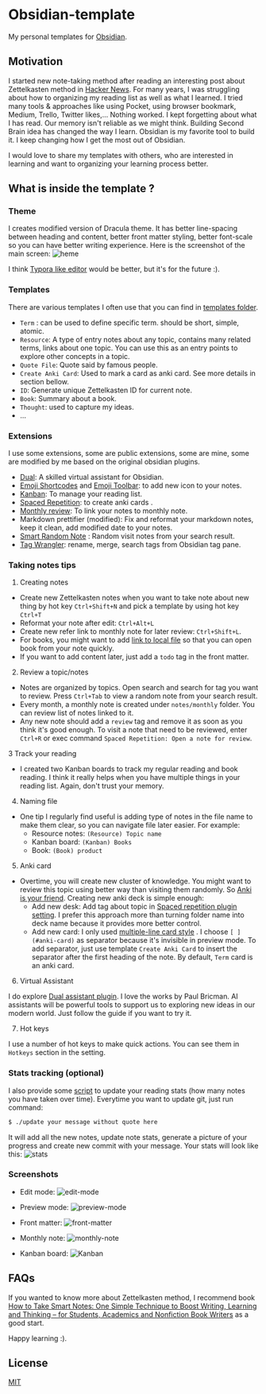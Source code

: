 # Obsidian-template
My personal templates for  [Obsidian](https://obsidian.md).
## Motivation

I started new note-taking method after reading an interesting post about Zettelkasten method in [Hacker News](https://news.ycombinator.com/item?id=25803132). For many years, I was struggling about how to organizing my reading list as well as what I learned. I tried many tools & approaches like using Pocket, using browser bookmark, Medium, Trello, Twitter likes,... Nothing worked. I kept forgetting about what I has read. Our memory isn't reliable as we might think. Building Second Brain idea has changed the way I learn. Obsidian is my favorite tool to build it. I keep changing how I get the most out of Obsidian.

I would love to share my templates with others, who are interested in learning and want to organizing your learning process better. 
## What is inside the template ?
### Theme
I creates modified version of Dracula theme. It has better line-spacing between heading and content, better front matter styling, better font-scale so you can have better writing experience.
Here is the screenshot of the main screen:
![heme](screenshots/theme.png)

I think [Typora like editor](https://trello.com/c/pXHHXIzj/18-wysiwyg-editor-like-typora) would be better, but it's for the future :). 
### Templates
There are various templates I often use that you can find in [templates folder](notes/templates).
- `Term` : can be used to define specific term.  should be short, simple, atomic.
- `Resource`: A type of entry notes about any topic, contains many related terms, links about one topic. You can use this as an entry points to explore other concepts in a topic.
- `Quote File`: Quote said by famous people.
- `Create Anki Card`: Used to mark a card as anki card. See more details in section bellow.
- `ID`: Generate unique Zettelkasten ID for current note.
- `Book`: Summary about a book.
- `Thought`: used to capture my ideas.
- ...
### Extensions
I use some extensions, some are public extensions, some are mine, some are modified by me based on the original obsidian plugins.

- [Dual](https://github.com/Psionica/dual-obsidian-client): A skilled virtual assistant for Obsidian.
- [Emoji Shortcodes](https://github.com/phibr0/obsidian-emoji-shortcodes) and [Emoji Toolbar](https://github.com/oliveryh/obsidian-emoji-toolbar): to add new icon to your notes.
- [Kanban](https://github.com/mgmeyers/obsidian-kanban): To manage your reading list.
- [Spaced Repetition](https://github.com/st3v3nmw/obsidian-spaced-repetition): to create anki cards .
- [Monthly review](https://github.com/tuan3w/monthly-review-obsidian): To link your notes to monthly note.
- Markdown prettifier (modified):  Fix and reformat your markdown notes, keep it clean, add modified date to your notes.
- [Smart Random Note](https://github.com/erichalldev/obsidian-smart-random-note) : Random visit notes from your search result.
- [Tag Wrangler](https://github.com/pjeby/tag-wrangler): rename, merge, search tags from Obsidian tag pane.
### Taking notes tips
1. Creating notes

- Create new Zettelkasten notes when you want to take note about new thing by hot key `Ctrl+Shift+N` and pick a template by using hot key `Ctrl+T`
- Reformat your note after edit: `Ctrl+Alt+L`
- Create new refer link to monthly note for later review: `Ctrl+Shift+L`.
- For books, you might want to add [link to local file](https://forum.obsidian.md/t/how-to-link-a-local-file-in-obsidian/5815) so that you can open book from your note quickly.
- If you want to add content later,  just add a `todo` tag in the front matter. 
2. Review a topic/notes

- Notes are organized by topics. Open search and search for tag you want to review. Press `Ctrl+Tab` to view a random note from your search result. 
- Every month, a monthly note is created under `notes/monthly` folder. You can review list of notes linked to it.
- Any new note should add a `review` tag and remove it as soon as you think it's good enough. To visit a note that need to be reviewed, enter `Ctrl+R` or exec command `Spaced Repetition: Open a note for review`.

3 Track your reading

- I created two Kanban boards to track my regular reading and book reading. I think it really helps when you have multiple things in your reading list.  Again, don't trust your memory.


4. Naming file

- One tip I regularly find useful is adding type of notes in the file name to make them clear, so you can navigate file later easier. For example:
	- Resource notes: `(Resource) Topic name`
	- Kanban board: `(Kanban) Books`
	- Book: `(Book) product`
5. Anki card

- Overtime, you will create new cluster of knowledge. You might want to review this topic using  better way than visiting them randomly. So [Anki is your friend](https://aliabdaal.com/spaced-repetition/). Creating new anki deck is simple enough:
	- Add new desk: Add tag about topic in [Spaced repetition plugin setting](https://github.com/st3v3nmw/obsidian-spaced-repetition). I prefer this approach more than turning folder name into deck name because it provides more better control.
	- Add new card: I only used [multiple-line card style](https://github.com/st3v3nmw/obsidian-spaced-repetition/wiki/Flashcard-Types#multi-line-basic) . I choose  `[ ](#anki-card)`  as separator because it's invisible in preview mode.  To add separator, just use template `Create Anki Card` to insert the separator after the first heading of the note. By default, `Term` card is an anki card. 

6. Virtual Assistant


I do explore [Dual assistant plugin](https://github.com/Psionica/dual-obsidian-client). I love the works by Paul Bricman. AI assistants will be powerful tools to support us to exploring new ideas in our modern world. Just follow the guide if you want to try it.

7. Hot keys

 I use a number of hot keys to make quick actions. You can see them in `Hotkeys` section in the setting. 
### Stats tracking (optional)
 I also provide some [script](./update_stats.py) to update your reading stats (how many notes you have taken over time). Everytime you want to update git, just run command:
 ```bash
 $ ./update your message without quote here
 ```
 
 It will add all the new notes, update note stats, generate a picture of your progress and create new commit with your message. Your stats will look like this:
 ![stats](stats.png)
### Screenshots

- Edit mode:
![edit-mode](screenshots/edit-mode.png)

- Preview mode:
![preview-mode](screenshots/preview-mode.png)

- Front matter:
![front-matter](screenshots/front-matter.png)

- Monthly note:
![monthly-note](screenshots/monthly-note.png)

- Kanban board:
![Kanban](screenshots/kanban.png)

## FAQs

If you wanted to know more about Zettelkasten method, I recommend book [How to Take Smart Notes: One Simple Technique to Boost Writing, Learning and Thinking – for Students, Academics and Nonfiction Book Writers](https://www.amazon.com/gp/product/1542866502/) as a good start.

Happy learning :).

## License

[MIT](LICENSE)
